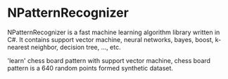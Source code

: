 # NPatternRecognizer
NPatternRecognizer is a fast machine learning algorithm library written in C#. It contains support vector machine, neural networks, bayes, boost, k-nearest neighbor, decision tree, ..., etc.

'learn' chess board pattern with support vector machine, chess board pattern is a 640 random points formed synthetic dataset.
